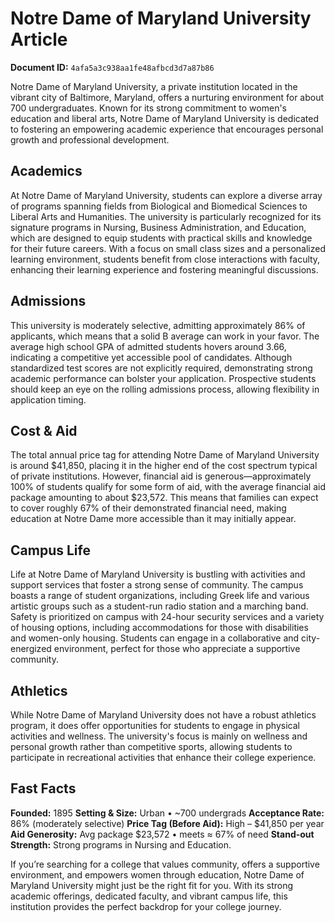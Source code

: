 # Notre Dame of Maryland University Article

**Document ID:** `4afa5a3c938aa1fe48afbcd3d7a87b86`

Notre Dame of Maryland University, a private institution located in the vibrant city of Baltimore, Maryland, offers a nurturing environment for about 700 undergraduates. Known for its strong commitment to women's education and liberal arts, Notre Dame of Maryland University is dedicated to fostering an empowering academic experience that encourages personal growth and professional development.

## Academics
At Notre Dame of Maryland University, students can explore a diverse array of programs spanning fields from Biological and Biomedical Sciences to Liberal Arts and Humanities. The university is particularly recognized for its signature programs in Nursing, Business Administration, and Education, which are designed to equip students with practical skills and knowledge for their future careers. With a focus on small class sizes and a personalized learning environment, students benefit from close interactions with faculty, enhancing their learning experience and fostering meaningful discussions.

## Admissions
This university is moderately selective, admitting approximately 86% of applicants, which means that a solid B average can work in your favor. The average high school GPA of admitted students hovers around 3.66, indicating a competitive yet accessible pool of candidates. Although standardized test scores are not explicitly required, demonstrating strong academic performance can bolster your application. Prospective students should keep an eye on the rolling admissions process, allowing flexibility in application timing.

## Cost & Aid
The total annual price tag for attending Notre Dame of Maryland University is around $41,850, placing it in the higher end of the cost spectrum typical of private institutions. However, financial aid is generous—approximately 100% of students qualify for some form of aid, with the average financial aid package amounting to about $23,572. This means that families can expect to cover roughly 67% of their demonstrated financial need, making education at Notre Dame more accessible than it may initially appear.

## Campus Life
Life at Notre Dame of Maryland University is bustling with activities and support services that foster a strong sense of community. The campus boasts a range of student organizations, including Greek life and various artistic groups such as a student-run radio station and a marching band. Safety is prioritized on campus with 24-hour security services and a variety of housing options, including accommodations for those with disabilities and women-only housing. Students can engage in a collaborative and city-energized environment, perfect for those who appreciate a supportive community.

## Athletics
While Notre Dame of Maryland University does not have a robust athletics program, it does offer opportunities for students to engage in physical activities and wellness. The university's focus is mainly on wellness and personal growth rather than competitive sports, allowing students to participate in recreational activities that enhance their college experience.

## Fast Facts
**Founded:** 1895
**Setting & Size:** Urban • ~700 undergrads
**Acceptance Rate:** 86% (moderately selective)
**Price Tag (Before Aid):** High – $41,850 per year
**Aid Generosity:** Avg package $23,572 • meets ≈ 67% of need
**Stand-out Strength:** Strong programs in Nursing and Education.

If you’re searching for a college that values community, offers a supportive environment, and empowers women through education, Notre Dame of Maryland University might just be the right fit for you. With its strong academic offerings, dedicated faculty, and vibrant campus life, this institution provides the perfect backdrop for your college journey.
